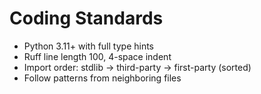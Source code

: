 # Coding Standards

- Python 3.11+ with full type hints
- Ruff line length 100, 4-space indent
- Import order: stdlib → third-party → first-party (sorted)
- Follow patterns from neighboring files
